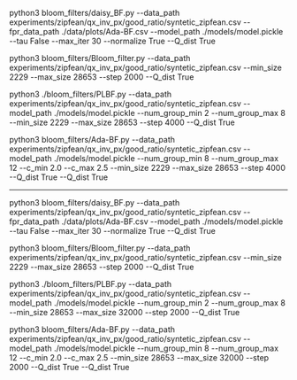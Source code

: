 
python3 bloom_filters/daisy_BF.py --data_path experiments/zipfean/qx_inv_px/good_ratio/syntetic_zipfean.csv --fpr_data_path ./data/plots/Ada-BF.csv --model_path ./models/model.pickle --tau False --max_iter 30 --normalize True --Q_dist True

python3 bloom_filters/Bloom_filter.py --data_path experiments/zipfean/qx_inv_px/good_ratio/syntetic_zipfean.csv --min_size 2229 --max_size 28653 --step 2000 --Q_dist True

python3 ./bloom_filters/PLBF.py --data_path experiments/zipfean/qx_inv_px/good_ratio/syntetic_zipfean.csv --model_path ./models/model.pickle --num_group_min 2 --num_group_max 8 --min_size 2229 --max_size 28653 --step 4000 --Q_dist True


python3 bloom_filters/Ada-BF.py --data_path experiments/zipfean/qx_inv_px/good_ratio/syntetic_zipfean.csv --model_path ./models/model.pickle --num_group_min 8 --num_group_max 12 --c_min 2.0 --c_max 2.5 --min_size 2229 --max_size 28653 --step 4000 --Q_dist True --Q_dist True


---


python3 bloom_filters/daisy_BF.py --data_path experiments/zipfean/qx_inv_px/good_ratio/syntetic_zipfean.csv --fpr_data_path ./data/plots/Ada-BF.csv --model_path ./models/model.pickle --tau False --max_iter 30 --normalize True --Q_dist True

python3 bloom_filters/Bloom_filter.py --data_path experiments/zipfean/qx_inv_px/good_ratio/syntetic_zipfean.csv --min_size 2229 --max_size 28653 --step 2000 --Q_dist True

python3 ./bloom_filters/PLBF.py --data_path experiments/zipfean/qx_inv_px/good_ratio/syntetic_zipfean.csv --model_path ./models/model.pickle --num_group_min 2 --num_group_max 8 --min_size 28653 --max_size 32000 --step 2000 --Q_dist True


python3 bloom_filters/Ada-BF.py --data_path experiments/zipfean/qx_inv_px/good_ratio/syntetic_zipfean.csv --model_path ./models/model.pickle --num_group_min 8 --num_group_max 12 --c_min 2.0 --c_max 2.5 --min_size 28653 --max_size 32000 --step 2000 --Q_dist True --Q_dist True
